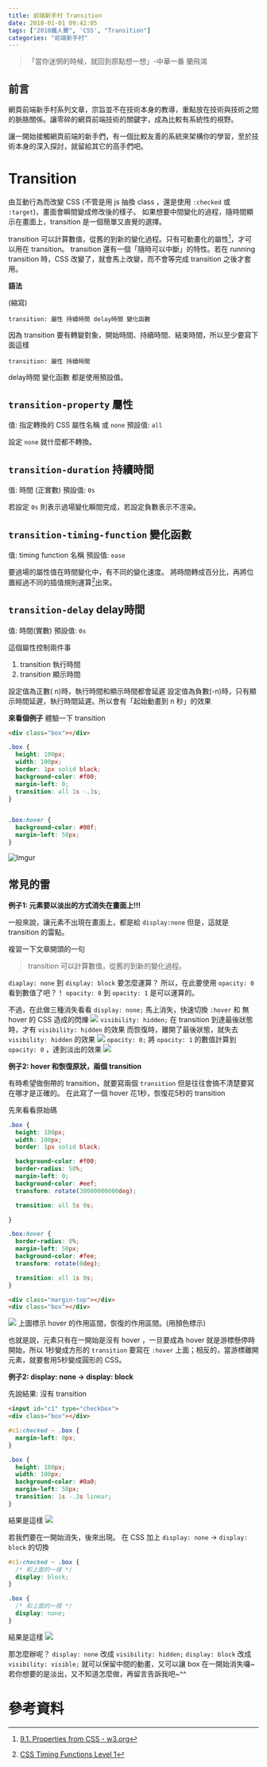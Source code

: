 ```yaml
---
title: 前端新手村 Transition
date: 2018-01-01 09:42:05
tags: ["2018鐵人賽", 'CSS', "Transition"]
categories: "前端新手村"
---
```

> 「當你迷惘的時候，就回到原點想一想」-中華一番 蘭飛鴻

## 前言

網頁前端新手村系列文章，宗旨並不在技術本身的教導，重點放在技術與技術之間的脈胳關係。讓零碎的網頁前端技術的關鍵字，成為比較有系統性的視野。

讓一開始接觸網頁前端的新手們，有一個比較友善的系統來架構你的學習，至於技術本身的深入探討，就留給其它的高手們吧。

# Transition

由互動行為而改變 CSS (不管是用 js 抽換 class ，還是使用 `:checked` 或 `:target`)，畫面會瞬間變成修改後的樣子。
如果想要中間變化的過程，隨時間顯示在畫面上，transition 是一個簡單又直覺的選擇。

transition 可以計算數值，從舊的到新的變化過程。只有可動畫化的屬性[^1]，才可以用在 transition。
transition 還有一個「隨時可以中斷」的特性。若在 running transition 時，CSS 改變了，就會馬上改變，而不會等完成 transition 之後才套用。

**語法**

(縮寫)
```
transition: 屬性 持續時間 delay時間 變化函數
```

因為 transition 要有轉變對象，開始時間、持續時間、結束時間，所以至少要寫下面這樣

```
transition: 屬性 持續時間
```

delay時間 變化函數 都是使用預設值。

## `transition-property` 屬性

值: 指定轉換的 CSS 屬性名稱 或 `none`
預設值: `all`

設定 `none` 就什麼都不轉換。

## `transition-duration` 持續時間

值: 時間 (正實數)
預設值: `0s`

若設定 `0s` 則表示過場變化瞬間完成，若設定負數表示不渲染。

## `transition-timing-function` 變化函數

值: timing function 名稱
預設值: `ease`

要過場的屬性值在時間變化中，有不同的變化速度。
將時間轉成百分比，再將位置經過不同的插值規則運算[^2]出來。

## `transition-delay` delay時間

值: 時間(實數)
預設值: `0s`

這個屬性控制兩件事
1. transition 執行時間
2. transition 顯示時間

設定值為正數( n)時，執行時間和顯示時間都會延遲
設定值為負數(-n)時，只有顯示時間延遲，執行時間延遲。所以會有「起始動畫到 n 秒」的效果


**來看個例子**
體驗一下 transition

```html
<div class="box"></div>
```

```CSS
.box {
  height: 100px;
  width: 100px;
  border: 1px solid black;
  background-color: #f00;
  margin-left: 0;
  transition: all 1s -.3s;
}


.box:hover {
  background-color: #00f;
  margin-left: 50px;
}
```

![Imgur](https://i.imgur.com/oGolSuh.gif)


## 常見的雷

**例子1: 元素要以淡出的方式消失在畫面上!!!**

一般來說，讓元素不出現在畫面上，都是給 `display:none` 但是，這就是 transition 的雷點。

複習一下文章開頭的一句
> transition 可以計算數值，從舊的到新的變化過程。

`diaplay: none` 到 `display: block` 要怎麼運算？
所以，在此要使用 `opacity: 0` 看到數值了吧？！ `opacity: 0` 到 `opacity: 1` 是可以運算的。

不過，在此做三種消失看看
`display: none;`
馬上消失，快速切換 `:hover` 和 無 hover 的 CSS 造成的閃爍
![](https://i.imgur.com/kW1SdXi.gif)
`visibility: hidden;`
在 transition 到達最後狀態時，才有 `visibility: hidden` 的效果
而恢復時，離開了最後狀態，就失去 `visibility: hidden` 的效果
![](https://i.imgur.com/Z0tjU1x.gif)
`opacity: 0;`
將 `opacity: 1` 的數值計算到 `opacity: 0` ，達到淡出的效果
![](https://i.imgur.com/D895Iqo.gif)

**例子2: hover 和恢復原狀，兩個 transition**

有時希望做倒帶的 transition，就要寫兩個 `transition`
但是往往會搞不清楚要寫在哪才是正確的。
在此寫了一個 hover 花1秒，恢復花5秒的 transition

先來看看原始碼

```CSS
.box {
  height: 100px;
  width: 100px;
  border: 1px solid black;

  background-color: #f00;
  border-radius: 50%;
  margin-left: 0;
  background-color: #eef;
  transform: rotate(30000000000deg);

  transition: all 5s 0s;

}

.box:hover {
  border-radius: 0%;
  margin-left: 50px;
  background-color: #fee;
  transform: rotate(0deg);

  transition: all 1s 0s;
}
```

```html
<div class="margin-top"></div>
<div class="box"></div>
```

![](https://i.imgur.com/FLmsenZ.gif)
上圖標示 hover 的作用區間，恢復的作用區間。(用顏色標示)

也就是說，元素只有在一開始是沒有 hover ，一旦要成為 hover 就是游標懸停時開始，所以 1秒變成方形的 `transition` 要寫在 `:hover` 上面；相反的，當游標離開元素，就要套用5秒變成圓形的 CSS。

**例子2: display: none -> display: block**

先說結果: 沒有 transition

```html
<input id="c1" type="checkbox">
<div class="box"></div>
```

```CSS
#c1:checked ~ .box {
  margin-left: 0px;
}

.box {
  height: 100px;
  width: 100px;
  background-color: #0a0;
  margin-left: 50px;
  transition: 1s -.3s linear;
}
```

結果是這樣
![](https://i.imgur.com/oF8c0zU.gif)

若我們要在一開始消失，後來出現。
在 CSS 加上 `display: none` -> `display: block` 的切換

```CSS
#c1:checked ~ .box {
  /* 和上面的一樣 */
  display: block;
}

.box {
  /* 和上面的一樣 */
  display: none;
}
```

結果是這樣
![](https://i.imgur.com/Ap2lDMk.gif)

那怎麼辦呢？
`display: none` 改成 `visibility: hidden;`
`display: block` 改成 `visibility: visible;`
就可以保留中間的動畫，又可以讓 box 在一開始消失囉~
若你想要的是淡出，又不知道怎麼做，再留言告訴我吧~^^

# 參考資料

[^1]: [9.1. Properties from CSS - w3.org](https://www.w3.org/TR/2017/WD-CSS-transitions-1-20171130/#animatable-CSS)
[^2]: [CSS Timing Functions Level 1](https://drafts.CSSwg.org/CSS-timing/)
